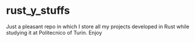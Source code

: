 # rust_y_stuffs
Just a pleasant repo in which I store all my projects developed in Rust while studying it at Politecnico of Turin. Enjoy
